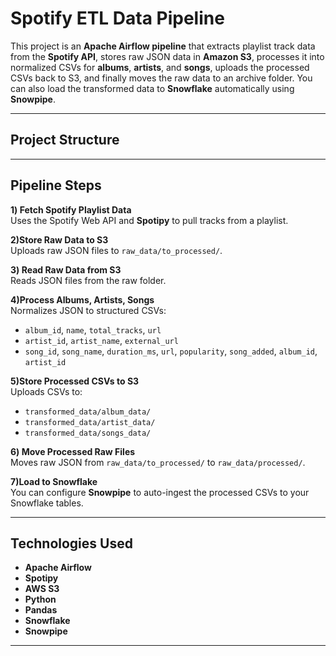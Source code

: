 # Spotify ETL Data Pipeline

This project is an **Apache Airflow pipeline** that extracts playlist track data from the **Spotify API**, stores raw JSON data in **Amazon S3**, processes it into normalized CSVs for **albums**, **artists**, and **songs**, uploads the processed CSVs back to S3, and finally moves the raw data to an archive folder. You can also load the transformed data to **Snowflake** automatically using **Snowpipe**.

---

##  Project Structure


---

## Pipeline Steps

 **1️) Fetch Spotify Playlist Data**  
Uses the Spotify Web API and **Spotipy** to pull tracks from a playlist.

 **2️)Store Raw Data to S3**  
Uploads raw JSON files to `raw_data/to_processed/`.

 **3️) Read Raw Data from S3**  
Reads JSON files from the raw folder.

 **4️)Process Albums, Artists, Songs**  
Normalizes JSON to structured CSVs:
- `album_id`, `name`, `total_tracks`, `url`
- `artist_id`, `artist_name`, `external_url`
- `song_id`, `song_name`, `duration_ms`, `url`, `popularity`, `song_added`, `album_id`, `artist_id`

 **5️)Store Processed CSVs to S3**  
Uploads CSVs to:
- `transformed_data/album_data/`
- `transformed_data/artist_data/`
- `transformed_data/songs_data/`

 **6️) Move Processed Raw Files**  
Moves raw JSON from `raw_data/to_processed/` to `raw_data/processed/`.

 **7️)Load to Snowflake**  
You can configure **Snowpipe** to auto-ingest the processed CSVs to your Snowflake tables.

---

##  Technologies Used

- **Apache Airflow**
- **Spotipy**
- **AWS S3**
- **Python**
- **Pandas**
- **Snowflake**
- **Snowpipe**

---


